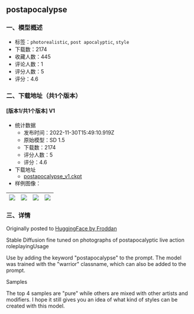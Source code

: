 ## postapocalypse
### 一、模型概述

- 标签：`photorealistic`, `post apocalyptic`, `style`
- 下载数：2174
- 收藏人数：445
- 评论人数：1
- 评分人数：5
- 评分：4.6

### 二、下载地址（共1个版本）

#### [版本1/共1个版本] V1

- 统计数据
  - 发布时间：2022-11-30T15:49:10.919Z
  - 原始模型：SD 1.5
  - 下载数：2174
  - 评分人数：5
  - 评分：4.6
- 下载地址
  - [postapocalypse_v1.ckpt](https://civitai.com/api/download/models/1154)
- 样例图像：

| <img src="https://image.civitai.com/xG1nkqKTMzGDvpLrqFT7WA/53e393f9-0c56-428d-7829-42e0c1fbd700/width=450/9466.jpeg" /> | <img src="https://image.civitai.com/xG1nkqKTMzGDvpLrqFT7WA/94b6f95d-4635-4ed8-3884-ab6c838a2200/width=450/9467.jpeg" /> | <img src="https://image.civitai.com/xG1nkqKTMzGDvpLrqFT7WA/6503847e-a621-4416-d26e-b216499b9900/width=450/9468.jpeg" /> | <img src="https://image.civitai.com/xG1nkqKTMzGDvpLrqFT7WA/b09bd25b-dafc-4c5f-2530-50f566eedc00/width=450/9469.jpeg" /> |
| ---- | ---- | ---- | ---- |


### 三、详情
<p>Originally posted to <a href="https://huggingface.co/Froddan/postapocalypse" rel="ugc" target="_blank">HuggingFace by Froddan</a></p>Stable Diffusion fine tuned on photographs of postapocalyptic live action roleplayingUsage<p>Use by adding the keyword "postapocalypse" to the prompt. The model was trained with the "warrior" classname, which can also be added to the prompt.</p>Samples<p>The top 4 samples are "pure" while others are mixed with other artists and modifiers. I hope it still gives you an idea of what kind of styles can be created with this model.</p>